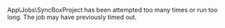 App\Jobs\SyncBoxProject has been attempted too many times or run too long. The job may have previously timed out.
